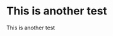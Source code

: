 <!--
{
  "title": "This is another test",
  "time": "2025-04-13T02:19:00.000Z",
  "description": "This is another test This is another test"
}
-->

# This is another test
This is another test